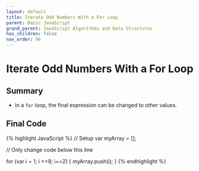 ```yaml
---
layout: default
title: Iterate Odd Numbers With a For Loop
parent: Basic JavaScript
grand_parent: JavaScript Algorithms and Data Structures
has_children: false
nav_order: 96
---
```

# Iterate Odd Numbers With a For Loop
## Summary
- In a `for` loop, the final expression can be changed to other values.

## Final Code

{% highlight JavaScript %}
// Setup
var myArray = [];

// Only change code below this line

for (var i = 1; i <=9; i+=2) {
  myArray.push(i);
}
{% endhighlight %}